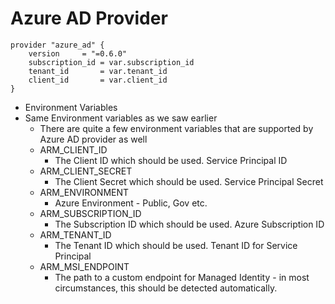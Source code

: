 # Azure AD Provider

```
provider "azure_ad" {
    version     = "=0.6.0"
    subscription_id = var.subscription_id
    tenant_id       = var.tenant_id
    client_id       = var.client_id
}
```

- Environment Variables
- Same Environment variables as we saw earlier
    - There are quite a few environment variables that are supported by Azure AD provider as well
    - ARM_CLIENT_ID
        - The Client ID which should be used. Service Principal ID
    - ARM_CLIENT_SECRET
        - The Client Secret which should be used. Service Principal Secret
    - ARM_ENVIRONMENT
        - Azure Environment - Public, Gov etc.
    - ARM_SUBSCRIPTION_ID 
        - The Subscription ID which should be used. Azure Subscription ID
    - ARM_TENANT_ID 
        - The Tenant ID which should be used. Tenant ID for Service Principal
    - ARM_MSI_ENDPOINT 
        - The path to a custom endpoint for Managed Identity - in most circumstances, this should be detected automatically.